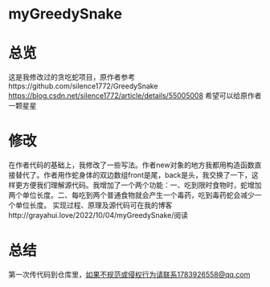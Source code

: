 # myGreedySnake
# 总览
这是我修改过的贪吃蛇项目，原作者参考https://github.com/silence1772/GreedySnake  https://blog.csdn.net/silence1772/article/details/55005008 希望可以给原作者一颗星星
# 修改
在作者代码的基础上，我修改了一些写法。作者new对象的地方我都用构造函数直接替代了。作者用作蛇身体的双边数组front是尾，back是头，我交换了一下，这样更方便我们理解源代码。我增加了一个两个功能：一、吃到限时食物时，蛇增加两个单位长度。二、每吃到两个普通食物就会产生一个毒药，吃到毒药蛇会减少一个单位长度。
实现过程、原理及源代码可在我的博客http://grayahui.love/2022/10/04/myGreedySnake/阅读
# 总结
第一次传代码到仓库里，如果不规范或侵权行为请联系1783926558@qq.com
